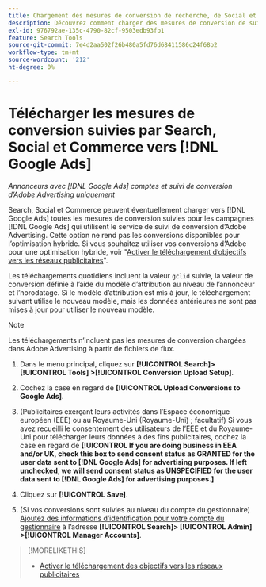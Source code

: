 ```yaml
---
title: Chargement des mesures de conversion de recherche, de Social et de suivi Commerce sur  [!DNL Google Ads]
description: Découvrez comment charger des mesures de conversion de suivi de recherche, de Social et de Commerce vers  [!DNL Google Ads].
exl-id: 976792ae-135c-4790-82cf-9503edb93fb1
feature: Search Tools
source-git-commit: 7e4d2aa502f26b480a5fd76d68411586c24f68b2
workflow-type: tm+mt
source-wordcount: '212'
ht-degree: 0%

---
```


# Télécharger les mesures de conversion suivies par Search, Social et Commerce vers [!DNL Google Ads]

*Annonceurs avec [!DNL Google Ads] comptes et suivi de conversion d’Adobe Advertising uniquement*

Search, Social et Commerce peuvent éventuellement charger vers [!DNL Google Ads] toutes les mesures de conversion suivies pour les campagnes [!DNL Google Ads] qui utilisent le service de suivi de conversion d’Adobe Advertising. Cette option ne rend pas les conversions disponibles pour l’optimisation hybride. Si vous souhaitez utiliser vos conversions d’Adobe pour une optimisation hybride, voir &quot;[Activer le téléchargement d’objectifs vers les réseaux publicitaires](objective-upload-to-networks.md)&quot;.

Les téléchargements quotidiens incluent la valeur `gclid` suivie, la valeur de conversion définie à l’aide du modèle d’attribution au niveau de l’annonceur et l’horodatage. Si le modèle d’attribution est mis à jour, le téléchargement suivant utilise le nouveau modèle, mais les données antérieures ne sont pas mises à jour pour utiliser le nouveau modèle.

>[!NOTE]
>
>Les téléchargements n’incluent pas les mesures de conversion chargées dans Adobe Advertising à partir de fichiers de flux.

1. Dans le menu principal, cliquez sur **[!UICONTROL Search]> [!UICONTROL Tools] >[!UICONTROL Conversion Upload Setup]**.

1. Cochez la case en regard de **[!UICONTROL Upload Conversions to Google Ads]**.

1. (Publicitaires exerçant leurs activités dans l’Espace économique européen (EEE) ou au Royaume-Uni (Royaume-Uni) ; facultatif) Si vous avez recueilli le consentement des utilisateurs de l’EEE et du Royaume-Uni pour télécharger leurs données à des fins publicitaires, cochez la case en regard de **[!UICONTROL If you are doing business in EEA and/or UK, check this box to send consent status as GRANTED for the user data sent to [!DNL Google Ads] for advertising purposes. If left unchecked, we will send consent status as UNSPECIFIED for the user data sent to [!DNL Google Ads] for advertising purposes.]**

1. Cliquez sur **[!UICONTROL Save]**.

1. (Si vos conversions sont suivies au niveau du compte du gestionnaire) [Ajoutez des informations d’identification pour votre compte du gestionnaire](/help/search-social-commerce/admin/manager-accounts.md) à l’adresse **[!UICONTROL Search]> [!UICONTROL Admin] >[!UICONTROL Manager Accounts]**.

>[!MORELIKETHIS]
>
>* [Activer le téléchargement des objectifs vers les réseaux publicitaires](objective-upload-to-networks.md)
